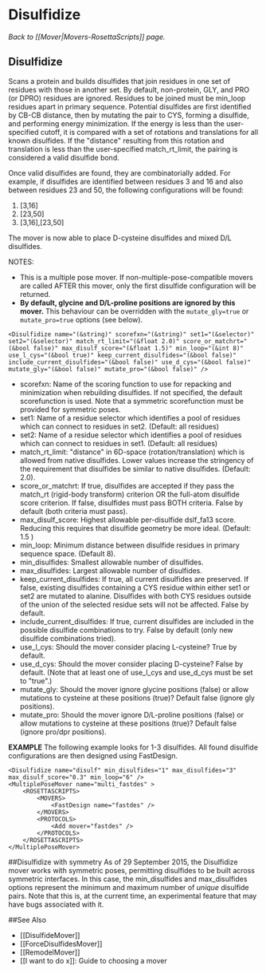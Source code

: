 # Disulfidize
*Back to [[Mover|Movers-RosettaScripts]] page.*
## Disulfidize

Scans a protein and builds disulfides that join residues in one set of residues with those in another set. By default, non-protein, GLY, and PRO (or DPRO) residues are ignored. Residues to be joined must be min_loop residues apart in primary sequence. Potential disulfides are first identified by CB-CB distance, then by mutating the pair to CYS, forming a disulfide, and performing energy minimization.  If the energy is less than the user-specified cutoff, it is compared with a set of rotations and translations for all known disulfides.  If the "distance" resulting from this rotation and translation is less than the user-specified match_rt_limit, the pairing is considered a valid disulfide bond.

Once valid disulfides are found, they are combinatorially added. For example, if disulfides are identified between residues 3 and 16 and also between residues 23 and 50, the following configurations will be found:
1. [3,16]
2. [23,50]
3. [3,16],[23,50]

The mover is now able to place D-cysteine disulfides and mixed D/L disulfides.

NOTES:
- This is a multiple pose mover. If non-multiple-pose-compatible movers are called AFTER this mover, only the first disulfide configuration will be returned.
- <b>By default, glycine and D/L-proline positions are ignored by this mover.</b>  This behaviour can be overridden with the ```mutate_gly=true``` or ```mutate_pro=true``` options (see below).


```
<Disulfidize name="(&string)" scorefxn="(&string)" set1="(&selector)" set2="(&selector)" match_rt_limit="(&float 2.0)" score_or_matchrt="(&bool false)" max_disulf_score="(&float 1.5)" min_loop="(&int 8)" use_l_cys="(&bool true)" keep_current_disulfides="(&bool false)" include_current_disulfides="(&bool false)" use_d_cys="(&bool false)" mutate_gly="(&bool false)" mutate_pro="(&bool false)" />
```

- scorefxn:  Name of the scoring function to use for repacking and minimization when rebuilding disulfides.  If not specified, the default scorefunction is used.  Note that a symmetric scorefunction must be provided for symmetric poses.
- set1: Name of a residue selector which identifies a pool of residues which can connect to residues in set2.  (Default: all residues)
- set2: Name of a residue selector which identifies a pool of residues which can connect to residues in set1.  (Default: all residues)
- match_rt_limit: "distance" in 6D-space (rotation/translation) which is allowed from native disulfides.  Lower values increase the stringency of the requirement that disulfides be similar to native disulfides. (Default: 2.0).
- score_or_matchrt: If true, disulfides are accepted if they pass the match_rt (rigid-body transform) criterion OR the full-atom disulfide score criterion.  If false, disulfides must pass BOTH criteria.  False by default (both criteria must pass).
- max_disulf_score: Highest allowable per-disulfide dslf_fa13 score.  Reducing this requires that disulfide geometry be more ideal.  (Default: 1.5 )
- min_loop: Minimum distance between disulfide residues in primary sequence space.  (Default 8).
- min_disulfides: Smallest allowable number of disulfides.
- max_disulfides: Largest allowable number of disulfides.
- keep_current_disulfides:  If true, all current disulfides are preserved.  If false, existing disulfides containing a CYS residue within either set1 or set2 are mutated to alanine. Disulfides with both CYS residues outside of the union of the selected residue sets will not be affected. False by default.
- include_current_disulfides:  If true, current disulfides are included in the possible disulfide combinations to try.  False by default (only new disulfide combinations tried).
- use_l_cys: Should the mover consider placing L-cysteine?  True by default.
- use_d_cys: Should the mover consider placing D-cysteine?  False by default.  (Note that at least one of use_l_cys and use_d_cys must be set to "true".)
- mutate_gly: Should the mover ignore glycine positions (false) or allow mutations to cysteine at these positions (true)?  Default false (ignore gly positions).
- mutate_pro: Should the mover ignore D/L-proline positions (false) or allow mutations to cysteine at these positions (true)?  Default false (ignore pro/dpr positions).

**EXAMPLE**  The following example looks for 1-3 disulfides. All found disulfide configurations are then designed using FastDesign.

```
<Disulfidize name="disulf" min_disulfides="1" max_disulfides="3" max_disulf_score="0.3" min_loop="6" />
<MultiplePoseMover name="multi_fastdes" >
	<ROSETTASCRIPTS>
		<MOVERS>
			<FastDesign name="fastdes" />
		</MOVERS>
		<PROTOCOLS>
			<Add mover="fastdes" />
		</PROTOCOLS>
	</ROSETTASCRIPTS>
</MultiplePoseMover>
```

##Disulfidize with symmetry
As of 29 September 2015, the Disulfidize mover works with symmetric poses, permitting disulfides to be built across symmetric interfaces.  In this case, the min_disulfides and max_disulfides options represent the minimum and maximum number of *unique* disulfide pairs.  Note that this is, at the current time, an experimental feature that may have bugs associated with it.

##See Also

* [[DisulfideMover]]
* [[ForceDisulfidesMover]]
* [[RemodelMover]]
* [[I want to do x]]: Guide to choosing a mover
